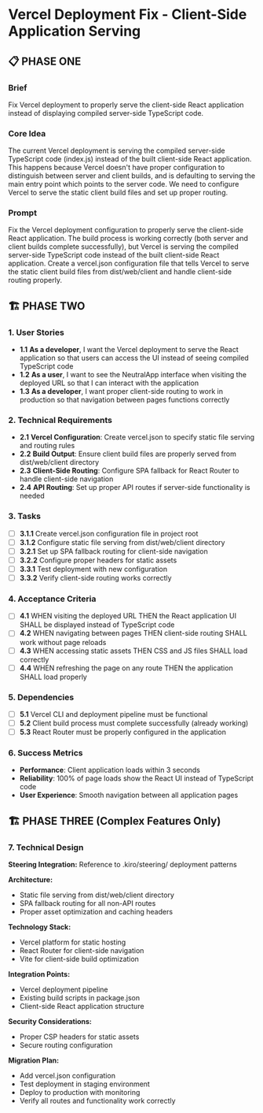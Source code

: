 # Vercel Deployment Fix - Client-Side Application Serving

## 📋 PHASE ONE
### Brief
Fix Vercel deployment to properly serve the client-side React application instead of displaying compiled server-side TypeScript code.

### Core Idea
The current Vercel deployment is serving the compiled server-side TypeScript code (index.js) instead of the built client-side React application. This happens because Vercel doesn't have proper configuration to distinguish between server and client builds, and is defaulting to serving the main entry point which points to the server code. We need to configure Vercel to serve the static client build files and set up proper routing.

### Prompt
Fix the Vercel deployment configuration to properly serve the client-side React application. The build process is working correctly (both server and client builds complete successfully), but Vercel is serving the compiled server-side TypeScript code instead of the built client-side React application. Create a vercel.json configuration file that tells Vercel to serve the static client build files from dist/web/client and handle client-side routing properly.

## 🏗️ PHASE TWO
### 1. User Stories
- **1.1** **As a developer**, I want the Vercel deployment to serve the React application so that users can access the UI instead of seeing compiled TypeScript code
- **1.2** **As a user**, I want to see the NeutralApp interface when visiting the deployed URL so that I can interact with the application
- **1.3** **As a developer**, I want proper client-side routing to work in production so that navigation between pages functions correctly

### 2. Technical Requirements
- **2.1** **Vercel Configuration**: Create vercel.json to specify static file serving and routing rules
- **2.2** **Build Output**: Ensure client build files are properly served from dist/web/client directory
- **2.3** **Client-Side Routing**: Configure SPA fallback for React Router to handle client-side navigation
- **2.4** **API Routing**: Set up proper API routes if server-side functionality is needed

### 3. Tasks
- [ ] **3.1.1** Create vercel.json configuration file in project root
- [ ] **3.1.2** Configure static file serving from dist/web/client directory
- [ ] **3.2.1** Set up SPA fallback routing for client-side navigation
- [ ] **3.2.2** Configure proper headers for static assets
- [ ] **3.3.1** Test deployment with new configuration
- [ ] **3.3.2** Verify client-side routing works correctly

### 4. Acceptance Criteria
- [ ] **4.1** WHEN visiting the deployed URL THEN the React application UI SHALL be displayed instead of TypeScript code
- [ ] **4.2** WHEN navigating between pages THEN client-side routing SHALL work without page reloads
- [ ] **4.3** WHEN accessing static assets THEN CSS and JS files SHALL load correctly
- [ ] **4.4** WHEN refreshing the page on any route THEN the application SHALL load properly

### 5. Dependencies
- [ ] **5.1** Vercel CLI and deployment pipeline must be functional
- [ ] **5.2** Client build process must complete successfully (already working)
- [ ] **5.3** React Router must be properly configured in the application

### 6. Success Metrics
- **Performance**: Client application loads within 3 seconds
- **Reliability**: 100% of page loads show the React UI instead of TypeScript code
- **User Experience**: Smooth navigation between all application pages

## 🏗️ PHASE THREE (Complex Features Only)
### 7. Technical Design
**Steering Integration:** Reference to .kiro/steering/ deployment patterns

**Architecture:**
- Static file serving from dist/web/client directory
- SPA fallback routing for all non-API routes
- Proper asset optimization and caching headers

**Technology Stack:**
- Vercel platform for static hosting
- React Router for client-side navigation
- Vite for client-side build optimization

**Integration Points:**
- Vercel deployment pipeline
- Existing build scripts in package.json
- Client-side React application structure

**Security Considerations:**
- Proper CSP headers for static assets
- Secure routing configuration

**Migration Plan:**
- Add vercel.json configuration
- Test deployment in staging environment
- Deploy to production with monitoring
- Verify all routes and functionality work correctly 